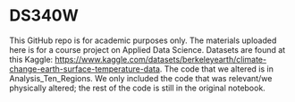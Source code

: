 # DS340W
This GitHub repo is for academic purposes only. The materials uploaded here is for a course project on Applied Data Science.
Datasets are found at this Kaggle: https://www.kaggle.com/datasets/berkeleyearth/climate-change-earth-surface-temperature-data.
The code that we altered is in Analysis_Ten_Regions. We only included the code that was relevant/we physically altered; the rest of the code is still in the original notebook. 
